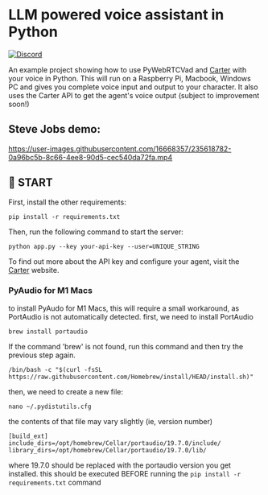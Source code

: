 # LLM powered voice assistant in Python

[![Discord](https://img.shields.io/badge/Discord-%235865F2.svg?style=for-the-badge&logo=discord&logoColor=white)](https://discord.gg/EBfr3vHd8M)

An example project showing how to use PyWebRTCVad and [Carter](https://www.carterlabs.ai) with your voice in Python. This will run on a Raspberry Pi, Macbook, Windows PC and gives you complete voice input and output to your character. It also uses the Carter API to get the agent's voice output (subject to improvement soon!)

## Steve Jobs demo:

https://user-images.githubusercontent.com/16668357/235618782-0a96bc5b-8c66-4ee8-90d5-cec540da72fa.mp4

## 🚀 START

First, install the other requirements:

`pip install -r requirements.txt`

Then, run the following command to start the server:

`python app.py --key your-api-key --user=UNIQUE_STRING`

To find out more about the API key and configure your agent, visit the [Carter](https://www.carterlabs.ai/) website.

<h3>PyAudio for M1 Macs</h3>
to install PyAudo for M1 Macs, this will require a small workaround, as PortAudio is not automatically detected.
first, we need to install PortAudio

```
brew install portaudio
```

If the command 'brew' is not found, run this command and then try the previous step again.

```
/bin/bash -c "$(curl -fsSL https://raw.githubusercontent.com/Homebrew/install/HEAD/install.sh)"
```

then, we need to create a new file:

```
nano ~/.pydistutils.cfg
```

the contents of that file may vary slightly (ie, version number)

```
[build_ext]
include_dirs=/opt/homebrew/Cellar/portaudio/19.7.0/include/
library_dirs=/opt/homebrew/Cellar/portaudio/19.7.0/lib/
```

where 19.7.0 should be replaced with the portaudio version you get installed.
this should be executed BEFORE running the `pip install -r requirements.txt` command
